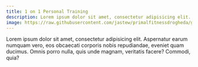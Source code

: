 ```yaml
---
title: 1 on 1 Personal Training
description: Lorem ipsum dolor sit amet, consectetur adipisicing elit. Magnam quas, asperiores sint!
image: https://raw.githubusercontent.com/jastew/primalfitnessdrogheda/gh-pages/uploads/1on1-2.jpg
---
```

Lorem ipsum dolor sit amet, consectetur adipisicing elit. Aspernatur earum numquam vero, eos obcaecati corporis nobis repudiandae, eveniet quam ducimus. Omnis porro nulla, quis unde magnam, veritatis facere? Commodi, quia?
